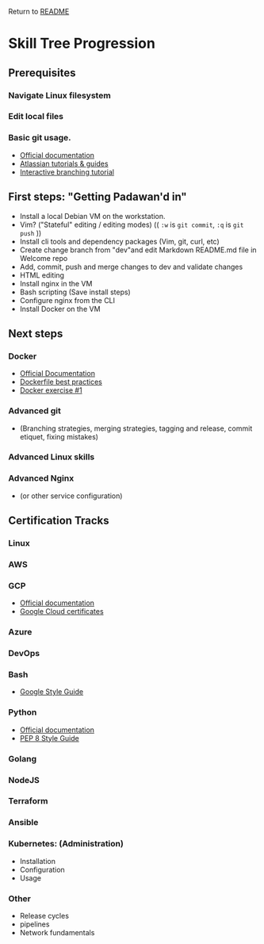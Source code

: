 Return to [README](README.md)

# Skill Tree Progression

## Prerequisites

### Navigate Linux filesystem

### Edit local files

### Basic git usage.

  * [Official documentation](https://git-scm.com/book/en/v2)
  * [Atlassian tutorials & guides](https://git-scm.com/book/en/v2)
  * [Interactive branching tutorial](https://learngitbranching.js.org/)

## First steps: "Getting Padawan'd in"

* Install a local Debian VM on the workstation.
* Vim? ("Stateful" editing / editing modes) (( `:w` is `git commit`, `:q` is `git push` ))
* Install cli tools and dependency packages (Vim, git, curl, etc)
* Create change branch from "dev"and edit Markdown README.md file in Welcome repo 
* Add, commit, push and merge changes to dev and validate changes
* HTML editing
* Install nginx in the VM
* Bash scripting (Save install steps)
* Configure nginx from the CLI
* Install Docker on the VM

## Next steps

### Docker

  * [Official Documentation](https://docs.docker.com/)
  * [Dockerfile best practices](https://docs.docker.com/guides/workshop/09_image_best/)
  * [Docker exercise #1](docker_exercise-1.md)

### Advanced git

  * (Branching strategies, merging strategies, tagging and release, commit etiquet, fixing mistakes)

### Advanced Linux skills

### Advanced Nginx

  * (or other service configuration)

## Certification Tracks

### Linux

### AWS

### GCP

  * [Official documentation](https://cloud.google.com/docs)
  * [Google Cloud certificates](https://cloud.google.com/learn/certification)

### Azure

### DevOps

### Bash

  * [Google Style Guide](https://google.github.io/styleguide/shellguide.html)

### Python

  * [Official documentation](https://docs.python.org/3/)
  * [PEP 8 Style Guide](https://peps.python.org/pep-0008/)

### Golang

### NodeJS

### Terraform

### Ansible

### Kubernetes: (Administration)

  * Installation
  * Configuration
  * Usage

### Other

  * Release cycles
  * pipelines
  * Network fundamentals

